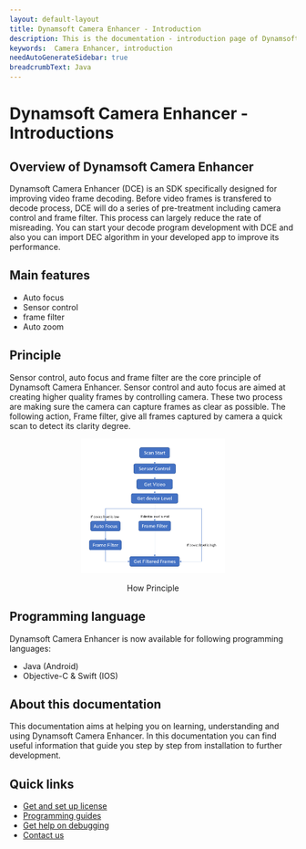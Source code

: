 ```yaml
---
layout: default-layout
title: Dynamsoft Camera Enhancer - Introduction
description: This is the documentation - introduction page of Dynamsoft Camera Enhancer.
keywords:  Camera Enhancer, introduction
needAutoGenerateSidebar: true
breadcrumbText: Java
---
```


# Dynamsoft Camera Enhancer - Introductions

## Overview of Dynamsoft Camera Enhancer

Dynamsoft Camera Enhancer (DCE) is an SDK specifically designed for improving video frame decoding. Before video frames is transfered to decode process, DCE will do a series of pre-treatment including camera control and frame filter. This process can largely reduce the rate of misreading. You can start your decode program development with DCE and also you can import DEC algorithm in your developed app to improve its performance. 

## Main features

- Auto focus
- Sensor control
- frame filter
- Auto zoom

## Principle
Sensor control, auto focus and frame filter are the core principle of Dynamsoft Camera Enhancer. Sensor control and auto focus are aimed at creating higher quality frames by controlling camera. These two process are making sure the camera can capture frames as clear as possible. 
The following action, Frame filter, give all frames captured by camera a quick scan to detect its clarity degree. 



<div align="center">
    <p><img src="overview/assets/DCE-process.png" width="50%" alt="How DCE works"></p>
    <p>How Principle</p>
</div>

## Programming language 

Dynamsoft Camera Enhancer is now available for following programming languages:
- Java (Android)
- Objective-C & Swift (IOS)

## About this documentation

This documentation aims at helping you on learning, understanding and using Dynamsoft Camera Enhancer. In this documentation you can find useful information that guide you step by step from installation to further development. 

## Quick links
- [Get and set up license]({{site.introduction-license}}License.md)
- [Programming guides]({{site.programming}})
- [Get help on debugging]({{site.trouble-shooting}})
- [Contact us]({{site.contact-us}})